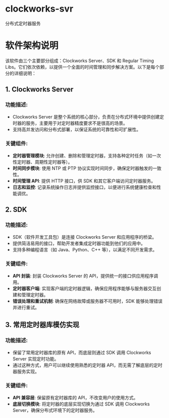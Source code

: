 # clockworks-svr
分布式定时器服务



# 软件架构说明

该软件由三个主要部分组成：Clockworks Server、SDK 和 Regular Timing Libs。它们依次依赖，以提供一个全面的时间管理和同步解决方案。以下是每个部分的详细说明：



## 1. Clockworks Server

### 功能描述:

- Clockworks Server 是整个系统的核心部分，负责在分布式环境中提供创建定时器的服务，主要用于对定时器精度要求不是很高的场景。
- 支持高并发访问和分布式部署，以保证系统的可靠性和可扩展性。



### 关键组件:

- **定时器管理模块**: 允许创建、删除和管理定时器，支持各种定时任务（如一次性定时器、周期性定时器等）。
- **时间同步模块**: 使用 NTP 或 PTP 协议实现时间同步，确保定时器触发的一致性。
- **时间管理 API**: 提供 HTTP 接口，供 SDK 和其它客户端访问定时器服务。
- **日志和监控**: 记录系统操作日志并提供监控接口，以便进行系统健康检查和性能调优。



## 2. SDK

### 功能描述:

- SDK（软件开发工具包）是连接 Clockworks Server 和应用程序的桥梁。
- 提供简洁易用的接口，帮助开发者集成定时器功能到他们的应用中。
- 支持多种编程语言（如 Java、Python、C++ 等），以满足不同开发需求。



### 关键组件:

- **API 封装**: 封装 Clockworks Server 的 API，提供统一的接口供应用程序调用。
- **定时器客户端**: 实现客户端的定时器逻辑，确保应用程序能够与服务器交互创建和管理定时器。
- **错误处理和重试机制**: 确保在网络故障或服务器不可用时，SDK 能够处理错误并进行重试。



## 3. 常用定时器库模仿实现

### 功能描述:

- 保留了常用定时器库的原有 API，而底层则通过 SDK 调用 Clockworks Server 实现定时功能。
- 通过这种方式，用户可以继续使用熟悉的定时器 API，而无需了解底层的定时器服务实现。



### 关键组件:

- **API 兼容层**: 保留原有定时器库的 API，不改变用户的使用方式。
- **底层切换模块**: 将定时器的底层实现切换为通过 SDK 调用 Clockworks Server，确保分布式环境下的定时器服务。
